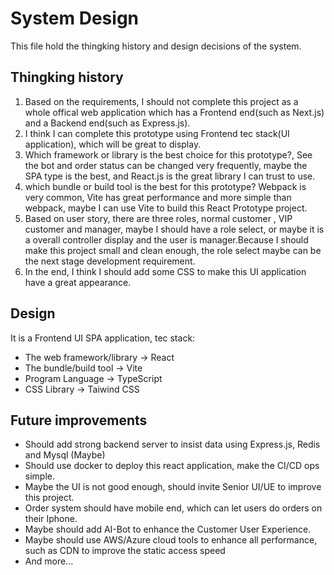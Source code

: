 # System Design

This file hold the thingking history and design decisions of the system.

## Thingking history

1. Based on the requirements, I should not complete this project as a whole offical web application which has a Frontend end(such as Next.js) and a Backend end(such as Express.js).
2. I think I can complete this prototype using Frontend tec stack(UI application), which will be great to display.
3. Which framework or library is the best choice for this prototype?, See the bot and order status can be changed very frequently, maybe the SPA type is the best, and React.js is the great library I can trust to use.
4. which bundle or build tool is the best for this prototype? Webpack is very common, Vite has great performance and more simple than webpack, maybe I can use Vite to build this React Prototype project.
5. Based on user story, there are three roles, normal customer , VIP customer and manager, maybe I should have a role select, or maybe it is a overall controller display and the user is manager.Because I should make this project small and clean enough, the role select maybe can be the next stage development requirement.
6. In the end, I think I should add some CSS to make this UI application have a great appearance.

## Design

It is a Frontend UI SPA application, tec stack:

- The web framework/library -> React
- The bundle/build tool -> Vite
- Program Language -> TypeScript
- CSS Library -> Taiwind CSS

## Future improvements

- Should add strong backend server to insist data using Express.js, Redis and Mysql (Maybe)
- Should use docker to deploy this react application, make the CI/CD ops simple.
- Maybe the UI is not good enough, should invite Senior UI/UE to improve this project.
- Order system should have mobile end, which can let users do orders on their Iphone.
- Maybe should add AI-Bot to enhance the Customer User Experience.
- Maybe should use AWS/Azure cloud tools to enhance all performance, such as CDN to improve the static access speed
- And more...

